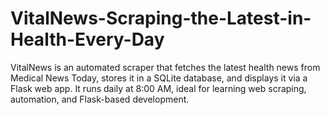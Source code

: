 # VitalNews-Scraping-the-Latest-in-Health-Every-Day
VitalNews is an automated scraper that fetches the latest health news from Medical News Today, stores it in a SQLite database, and displays it via a Flask web app. It runs daily at 8:00 AM, ideal for learning web scraping, automation, and Flask-based development.
